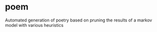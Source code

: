 poem
====

Automated generation of poetry based on pruning the results of a markov model with various heuristics 
